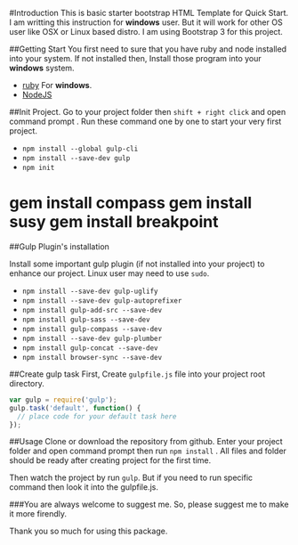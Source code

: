 #Introduction
This is basic starter bootstrap HTML Template for Quick Start. I am writting this instruction for **windows** user. But it will work for other OS user like OSX or Linux based distro. I am using Bootstrap 3 for this project. 

##Getting Start
You first need to sure that you have ruby and node installed into your system. 
If not installed then, Install those program into your **windows** system. 
- [ruby](http://rubyinstaller.org/ "Ruby For windows")  For **windows**. 
- [NodeJS](https://nodejs.org/en/ "NodeJS")


##Init Project. 
Go to your project folder then  `shift + right click`  and open command prompt . Run these command one by one to start your very first project.

- `npm install --global gulp-cli`
- `npm install --save-dev gulp`
- `npm init`

gem install compass
gem install susy
gem install breakpoint
==========================================
##Gulp Plugin's installation

Install some important gulp plugin (if not installed into your project) to enhance our project. 
Linux user may need to use `sudo`. 

- `npm install --save-dev gulp-uglify` 
- `npm install --save-dev gulp-autoprefixer`
- `npm install gulp-add-src --save-dev`
- `npm install gulp-sass --save-dev`
- `npm install gulp-compass --save-dev`
- `npm install --save-dev gulp-plumber`
- `npm install gulp-concat --save-dev`
- `npm install browser-sync --save-dev`


##Create gulp task 
First, Create `gulpfile.js` file into your project root directory. 

```js
var gulp = require('gulp');
gulp.task('default', function() {
  // place code for your default task here
});
```

##Usage 
Clone or download the repository from github. 
Enter your project folder and open command prompt then run `npm install` . All files and folder should be ready after creating project for the first time. 

Then watch the project by run  `gulp`. But if you need to run specific command then look it into the gulpfile.js. 

###You are always welcome to suggest me. So, please suggest me to make it more firendly. 


Thank you so much for using this package. 